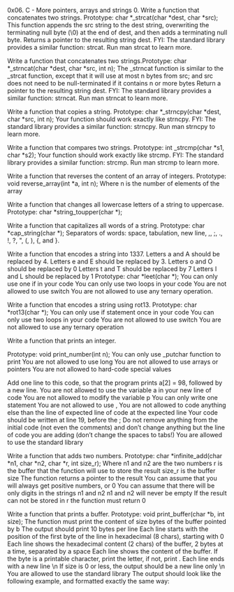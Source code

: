 0x06. C - More pointers, arrays and strings 0. Write a function that concatenates two strings. Prototype: char *_strcat(char *dest, char *src); This function appends the src string to the dest string, overwriting the terminating null byte (\0) at the end of dest, and then adds a terminating null byte. Returns a pointer to the resulting string dest. FYI: The standard library provides a similar function: strcat. Run man strcat to learn more.

Write a function that concatenates two strings.Prototype: char *_strncat(char *dest, char *src, int n); The _strncat function is similar to the _strcat function, except that it will use at most n bytes from src; and src does not need to be null-terminated if it contains n or more bytes Return a pointer to the resulting string dest. FYI: The standard library provides a similar function: strncat. Run man strncat to learn more.

Write a function that copies a string. Prototype: char *_strncpy(char *dest, char *src, int n); Your function should work exactly like strncpy. FYI: The standard library provides a similar function: strncpy. Run man strncpy to learn more.

Write a function that compares two strings. Prototype: int _strcmp(char *s1, char *s2); Your function should work exactly like strcmp. FYI: The standard library provides a similar function: strcmp. Run man strcmp to learn more.

Write a function that reverses the content of an array of integers. Prototype: void reverse_array(int *a, int n); Where n is the number of elements of the array

Write a function that changes all lowercase letters of a string to uppercase. Prototype: char *string_toupper(char *);

Write a function that capitalizes all words of a string. Prototype: char *cap_string(char *); Separators of words: space, tabulation, new line, ,, ;, ., !, ?, ", (, ), {, and }.

Write a function that encodes a string into 1337. Letters a and A should be replaced by 4. Letters e and E should be replaced by 3. Letters o and O should be replaced by 0 Letters t and T should be replaced by 7 Letters l and L should be replaced by 1 Prototype: char *leet(char *); You can only use one if in your code You can only use two loops in your code You are not allowed to use switch You are not allowed to use any ternary operation.

Write a function that encodes a string using rot13. Prototype: char *rot13(char *); You can only use if statement once in your code You can only use two loops in your code You are not allowed to use switch You are not allowed to use any ternary operation

Write a function that prints an integer.

Prototype: void print_number(int n); You can only use _putchar function to print You are not allowed to use long You are not allowed to use arrays or pointers You are not allowed to hard-code special values

Add one line to this code, so that the program prints a[2] = 98, followed by a new line. You are not allowed to use the variable a in your new line of code You are not allowed to modify the variable p You can only write one statement You are not allowed to use , You are not allowed to code anything else than the line of expected line of code at the expected line Your code should be written at line 19, before the ; Do not remove anything from the initial code (not even the comments) and don’t change anything but the line of code you are adding (don’t change the spaces to tabs!) You are allowed to use the standard library

Write a function that adds two numbers. Prototype: char *infinite_add(char *n1, char *n2, char *r, int size_r); Where n1 and n2 are the two numbers r is the buffer that the function will use to store the result size_r is the buffer size The function returns a pointer to the result You can assume that you will always get positive numbers, or 0 You can assume that there will be only digits in the strings n1 and n2 n1 and n2 will never be empty If the result can not be stored in r the function must return 0

Write a function that prints a buffer. Prototype: void print_buffer(char *b, int size); The function must print the content of size bytes of the buffer pointed by b The output should print 10 bytes per line Each line starts with the position of the first byte of the line in hexadecimal (8 chars), starting with 0 Each line shows the hexadecimal content (2 chars) of the buffer, 2 bytes at a time, separated by a space Each line shows the content of the buffer. If the byte is a printable character, print the letter, if not, print . Each line ends with a new line \n If size is 0 or less, the output should be a new line only \n You are allowed to use the standard library The output should look like the following example, and formatted exactly the same way: